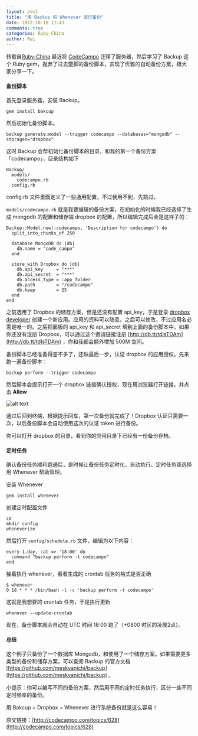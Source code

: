 ```yaml
---
layout: post
title: "用 Backup 和 Whenever 进行备份"
date: 2012-10-18 11:43
comments: true
categories: Ruby-China
author: Rei
---
```

转载自[Ruby-China](http://ruby-china.org/topics/4710)
最近将 [CodeCampo](http://codecampo.com) 迁移了服务器，然后学习了 Backup
这个 Ruby
gem，抛弃了过去蹩脚的备份脚本，实现了优雅的自动备份方案，跟大家分享一下。

#### 备份脚本

首先登录服务器，安装 Backup。

    gem install bakcup

然后初始化备份脚本。

    backup generate:model --trigger codecampo --databases="mongodb" --storages="dropbox"

这时 Backup
会帮初始化备份脚本的目录，和我的第一个备份方案「codecampo」，目录结构如下

    Backup/
      models/
        codecampo.rb
      config.rb

config.rb 文件里面定义了一些通用配置，不过我用不到，先跳过。

`models/codecampo.rb`
就是我要编辑的备份方案，在初始化的时候我已经选择了生成 mongodb
的配置和储存端 dropbox 的配置，所以编辑完成后会是这样子的：

    Backup::Model.new(:codecampo, 'Description for codecampo') do
      split_into_chunks_of 250

      database MongoDB do |db|
        db.name = "code_campo"
      end

      store_with Dropbox do |db|
        db.api_key     = "***"
        db.api_secret  = "***"
        db.access_type = :app_folder
        db.path        = "/codecampo"
        db.keep        = 25
      end
    end

之前选用了 Dropbox 的储存方案，但是还没有配置 api\_key，于是登录 [dropbox
developer](https://www.dropbox.com/developers/apps)
创建一个新应用。应用的资料可以随意，之后可以修改，不过应用名必需是唯一的。之后把面板的
api\_key 和 api\_secret 填到上面的备份脚本中。如果你还没有注册
Dropbox，可以通过这个邀请链接注册
[http://db.tt/tdIsTDAm](http://db.tt/tdIsTDAm) ，你和我都会额外增加 500M
空间。

备份脚本已经准备得差不多了，还缺最后一步，认证 dropbox
的应用授权。先来跑一遍备份脚本：

    backup perform --trigger codecampo

然后脚本会提示打开一个 dropbox 链接确认授权，现在用浏览器打开链接，并点击
**Allow**

![alt text](http://i.minus.com/idsR61ESUFcL8.png)

通过后回到终端，根据提示回车，第一次备份就完成了！Dropbox
认证只需要一次，以后备份脚本会自动使用这次的认证 token 进行备份。

你可以打开 dropbox 的目录，看到你的应用目录下已经有一份备份存档。

#### 定时任务

确认备份任务顺利跑通后，是时候让备份任务定时化，自动执行。定时任务我选择用
Whenever 帮助管理。

安装 Whenever

    gem install whenever

创建定时配置文件

    cd
    mkdir config
    wheneverize

然后打开 `config/schedule.rb` 文件，编辑为以下内容：

    every 1.day, :at => '18:00' do
      command "backup perform -t codecampo"
    end

接着执行 whenever，看看生成的 crontab 任务的格式是否正确

    $ whenever
    0 18 * * * /bin/bash -l -c 'backup perform -t codecampo'

这就是我想要的 crontab 任务，于是执行更新

    whenever --update-crontab

现在，备份脚本就会自动在 UTC 时间 18:00 跑了（+0800 时区的凌晨2点）。

#### 总结

这个例子只备份了一个数据库
Mongodb，和使用了一个储存方案。如果需要更多类型的备份和储存方案，可以查阅
Backup 的官方文档
[https://github.com/meskyanichi/backup](https://github.com/meskyanichi/backup)
。

小提示：你可以编写不同的备份方案，然后用不同的定时任务执行，区分一些不同定时频率的备份。

用 Bakcup + Dropbox + Whenever 进行系统备份就是这么容易！

原文链接：[http://codecampo.com/topics/628](http://codecampo.com/topics/628)
